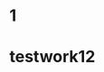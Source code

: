                     

                                                                                      
 
# 1  
  
 # testwork12 

 
  

